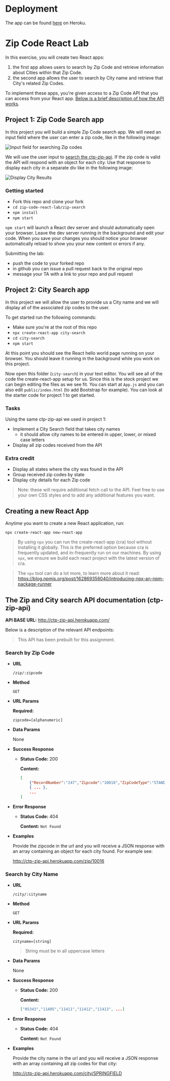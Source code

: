 # Deployment
The app can be found [here](https://gimme-some-zip-codes.herokuapp.com/) on Heroku.

# Zip Code React Lab

In this exercise, you will create two React apps:

1. the first app allows users to search by Zip Code and retrieve information about Cities within that Zip Code.
2. the second app allows the user to search by City name and retrieve that City's related Zip Codes.

To implement these apps, you're given access to a Zip Code API that you can access from your React app. [Below is a brief description of how the API works](#the-zip-and-city-search-api-documentation-ctp-zip-api).

## Project 1: Zip Code Search app

In this project you will build a simple Zip Code search app. We will need an input field where the user can enter a zip code, like in the following image:

![Input field for searching Zip codes](zip-search-1.png)

We will use the user input to [search the ctp-zip-api](#search-by-zip-code). If the zip code is valid the API will respond with an object for each city. Use that response to display each city in a separate div like in the following image:

![Display City Results](zip-search-2.png)

### Getting started

- Fork this repo and clone your fork
- `cd zip-code-react-lab/zip-search`
- `npm install`
- `npm start`

`npm start` will launch a React dev server and should automatically open your browser. Leave the dev server running in the background and edit your code. When you save your changes you should notice your browser automatically reload to show you your new content or errors if any.

Submitting the lab:

- push the code to your forked repo
- in github you can issue a pull request back to the original repo
- message your TA with a link to your repo and pull request

## Project 2: City Search app

In this project we will allow the user to provide us a City name and we will display all of the associated zip codes to the user.

To get started run the following commands:

- Make sure you're at the root of this repo
- `npx create-react-app city-search`
- `cd city-search`
- `npm start`

At this point you should see the React hello world page running on your browser. You should leave it running in the background while you work on this project.

Now open this folder (`city-search`) in your text editor. You will see all of the code the create-react-app setup for us. Since this is the stock project we can begin editing the files as we see fit. You can start at `App.js` and you can also edit `public/index.html` (to add Bootstrap for example). You can look at the starter code for project 1 to get started.

### Tasks

Using the same ctp-zip-api we used in project 1:

- Implement a City Search field that takes city names
    + it should allow city names to be entered in upper, lower, or mixed case letters
- Display all zip codes received from the API

### Extra credit

- Display all states where the city was found in the API
- Group received zip codes by state
- Display city details for each Zip code

> Note: these will require additional fetch call to the API. Feel free to use your own CSS styles and to add any additional features you want.

## Creating a new React App

Anytime you want to create a new React application, run:

```
npx create-react-app new-react-app
```

> By using `npx` you can run the create-react-app (cra) tool without installing it globally. This is the preferred option because cra is frequently updated, and in-frequently run on our machines. By using `npx`, we ensure we build each react project with the latest version of cra.

> The `npx` tool can do a lot more, to learn more about it read: https://blog.npmjs.org/post/162869356040/introducing-npx-an-npm-package-runner


## The Zip and City search API documentation (ctp-zip-api)

**API BASE URL:** http://ctp-zip-api.herokuapp.com/

Below is a description of the relevant API endpoints:

> This API has been prebuilt for this assignment.

### Search by Zip Code

* **URL**

  `/zip/:zipcode`

* **Method**

  `GET`

* **URL Params**

  **Required:**

  `zipcode=[alphanumeric]`

* **Data Params**

  None

* **Success Response**

  * **Status Code:** 200

    **Content:**
    ```JSON
    [
        {"RecordNumber":"247","Zipcode":"10018","ZipCodeType":"STANDARD","City":"NEW YORK","State":"NY","LocationType":"PRIMARY","Lat":"40.71","Long":"-73.99","Xaxis":"0.20","Yaxis":"-0.72","Zaxis":"0.65","WorldRegion":"NA","Country":"US","LocationText":"New York, NY","Location":"NA-US-NY-NEW YORK","Decommisioned":"false","TaxReturnsFiled":"4416","EstimatedPopulation":"5928","TotalWages":"810026753","Notes":""},
        { ... },
        ...
    ]
    ```

* **Error Response**

  * **Status Code:** 404

    **Content:** `Not Found`

* **Examples**

  Provide the zipcode in the url and you will receive a JSON response with an array containing an object for each city found. For example see:

  http://ctp-zip-api.herokuapp.com/zip/10016


### Search by City Name

* **URL**

  `/city/:cityname`

* **Method**

  `GET`

* **URL Params**

  **Required:**

  `cityname=[string]`

  > String must be in all uppercase letters

* **Data Params**

  None

* **Success Response**

  * **Status Code:** 200

    **Content:**
    ```JSON
    ["05343","11405","11411","11412","11413", ...]
    ```

* **Error Response**

  * **Status Code:** 404

    **Content:** `Not Found`

* **Examples**

  Provide the city name in the url and you will receive a JSON response with an array containing all zip codes for that city:

  http://ctp-zip-api.herokuapp.com/city/SPRINGFIELD

